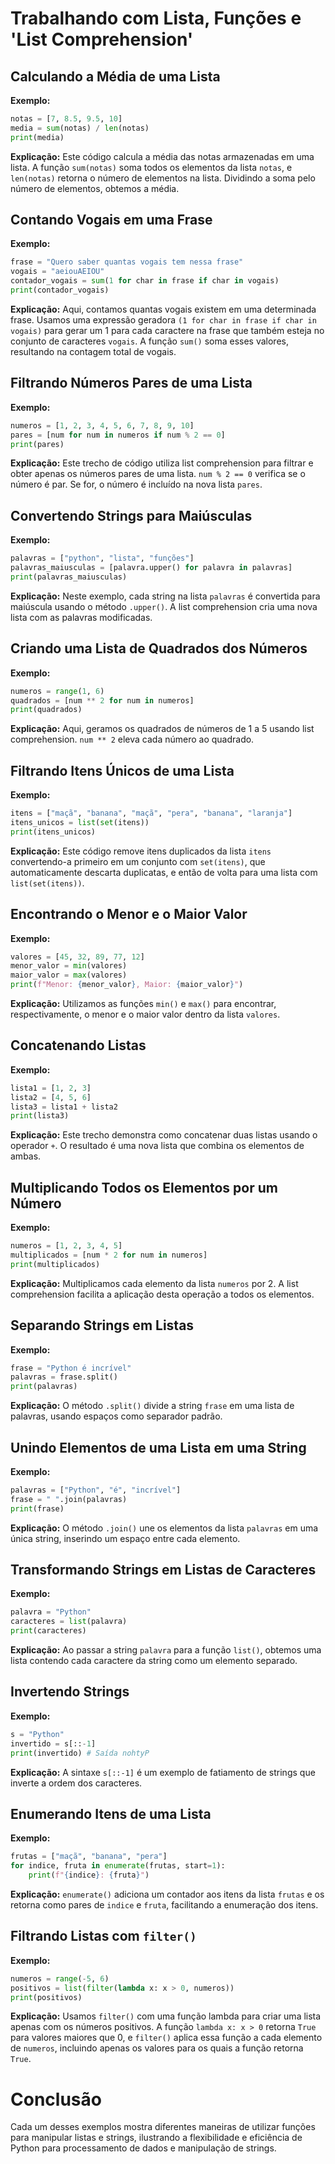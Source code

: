# Trabalhando com Lista, Funções e 'List Comprehension'

## Calculando a Média de uma Lista

**Exemplo:**

```python
notas = [7, 8.5, 9.5, 10]
media = sum(notas) / len(notas)
print(media)
```

**Explicação:** Este código calcula a média das notas armazenadas em uma lista. A função `sum(notas)` soma todos os elementos da lista `notas`, e `len(notas)` retorna o número de elementos na lista. Dividindo a soma pelo número de elementos, obtemos a média.

## Contando Vogais em uma Frase

**Exemplo:**

```python
frase = "Quero saber quantas vogais tem nessa frase"
vogais = "aeiouAEIOU"
contador_vogais = sum(1 for char in frase if char in vogais)
print(contador_vogais)
```

**Explicação:** Aqui, contamos quantas vogais existem em uma determinada frase. Usamos uma expressão geradora `(1 for char in frase if char in vogais)` para gerar um 1 para cada caractere na frase que também esteja no conjunto de caracteres `vogais`. A função `sum()` soma esses valores, resultando na contagem total de vogais.

## Filtrando Números Pares de uma Lista

**Exemplo:**

```python
numeros = [1, 2, 3, 4, 5, 6, 7, 8, 9, 10]
pares = [num for num in numeros if num % 2 == 0]
print(pares)
```

**Explicação:** Este trecho de código utiliza list comprehension para filtrar e obter apenas os números pares de uma lista. `num % 2 == 0` verifica se o número é par. Se for, o número é incluído na nova lista `pares`.

## Convertendo Strings para Maiúsculas

**Exemplo:**

```python
palavras = ["python", "lista", "funções"]
palavras_maiusculas = [palavra.upper() for palavra in palavras]
print(palavras_maiusculas)
```

**Explicação:** Neste exemplo, cada string na lista `palavras` é convertida para maiúscula usando o método `.upper()`. A list comprehension cria uma nova lista com as palavras modificadas.

## Criando uma Lista de Quadrados dos Números

**Exemplo:**

```python
numeros = range(1, 6)
quadrados = [num ** 2 for num in numeros]
print(quadrados)
```

**Explicação:** Aqui, geramos os quadrados de números de 1 a 5 usando list comprehension. `num ** 2` eleva cada número ao quadrado.

## Filtrando Itens Únicos de uma Lista

**Exemplo:**

```python
itens = ["maçã", "banana", "maçã", "pera", "banana", "laranja"]
itens_unicos = list(set(itens))
print(itens_unicos)
```

**Explicação:** Este código remove itens duplicados da lista `itens` convertendo-a primeiro em um conjunto com `set(itens)`, que automaticamente descarta duplicatas, e então de volta para uma lista com `list(set(itens))`.

## Encontrando o Menor e o Maior Valor

**Exemplo:**

```python
valores = [45, 32, 89, 77, 12]
menor_valor = min(valores)
maior_valor = max(valores)
print(f"Menor: {menor_valor}, Maior: {maior_valor}")
```

**Explicação:** Utilizamos as funções `min()` e `max()` para encontrar, respectivamente, o menor e o maior valor dentro da lista `valores`.

## Concatenando Listas

**Exemplo:**

```python
lista1 = [1, 2, 3]
lista2 = [4, 5, 6]
lista3 = lista1 + lista2
print(lista3)
```

**Explicação:** Este trecho demonstra como concatenar duas listas usando o operador `+`. O resultado é uma nova lista que combina os elementos de ambas.

## Multiplicando Todos os Elementos por um Número

**Exemplo:**

```python
numeros = [1, 2, 3, 4, 5]
multiplicados = [num * 2 for num in numeros]
print(multiplicados)
```

**Explicação:** Multiplicamos cada elemento da lista `numeros` por 2. A list comprehension facilita a aplicação desta operação a todos os elementos.

## Separando Strings em Listas

**Exemplo:**

```python
frase = "Python é incrível"
palavras = frase.split()
print(palavras)
```

**Explicação:** O método `.split()` divide a string `frase` em uma lista de palavras, usando espaços como separador padrão.

## Unindo Elementos de uma Lista em uma String

**Exemplo:**

```python
palavras = ["Python", "é", "incrível"]
frase = " ".join(palavras)
print(frase)
```

**Explicação:** O método `.join()` une os elementos da lista `palavras` em uma única string, inserindo um espaço entre cada elemento.

## Transformando Strings em Listas de Caracteres

**Exemplo:**

```python
palavra = "Python"
caracteres = list(palavra)
print(caracteres)
```

**Explicação:** Ao passar a string `palavra` para a função `list()`, obtemos uma lista contendo cada caractere da string como um elemento separado.

## Invertendo Strings

**Exemplo:**

```python
s = "Python"
invertido = s[::-1]
print(invertido) # Saída nohtyP
```

**Explicação:** A sintaxe `s[::-1]` é um exemplo de fatiamento de strings que inverte a ordem dos caracteres.

## Enumerando Itens de uma Lista

**Exemplo:**

```python
frutas = ["maçã", "banana", "pera"]
for indice, fruta in enumerate(frutas, start=1):
    print(f"{indice}: {fruta}")
```

**Explicação:** `enumerate()` adiciona um contador aos itens da lista `frutas` e os retorna como pares de `indice` e `fruta`, facilitando a enumeração dos itens.

## Filtrando Listas com `filter()`

**Exemplo:**

```python
numeros = range(-5, 6)
positivos = list(filter(lambda x: x > 0, numeros))
print(positivos)
```

**Explicação:** Usamos `filter()` com uma função lambda para criar uma lista apenas com os números positivos. A função `lambda x: x > 0` retorna `True` para valores maiores que 0, e `filter()` aplica essa função a cada elemento de `numeros`, incluindo apenas os valores para os quais a função retorna `True`.




# Conclusão
Cada um desses exemplos mostra diferentes maneiras de utilizar funções para manipular listas e strings, ilustrando a flexibilidade e eficiência de Python para processamento de dados e manipulação de strings.